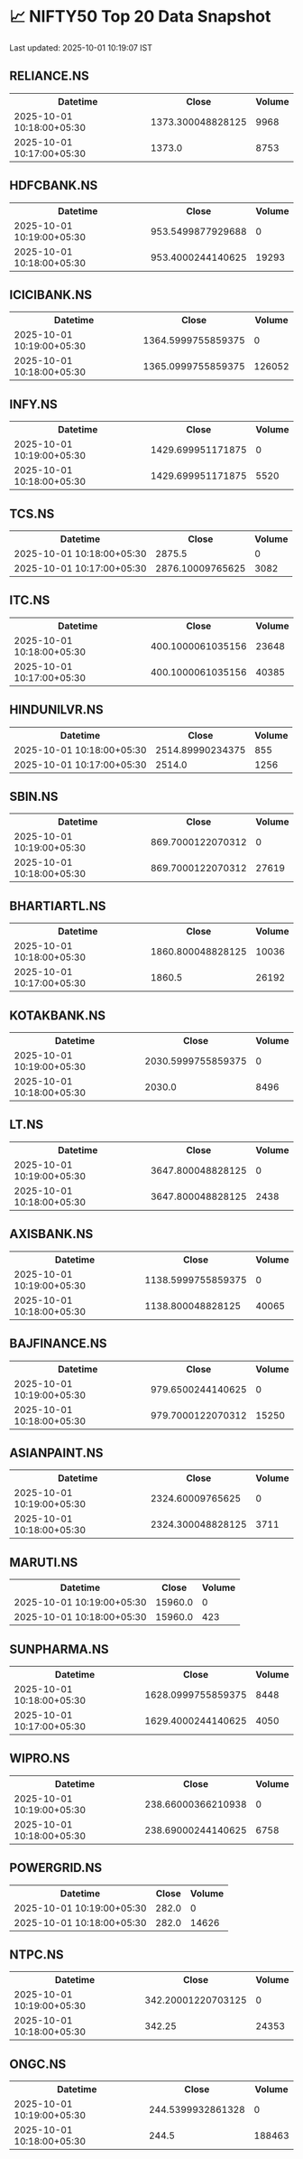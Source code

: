 # 📈 NIFTY50 Top 20 Data Snapshot

Last updated: 2025-10-01 10:19:07 IST

## RELIANCE.NS

<table>
  <tr><th>Datetime</th><th>Close</th><th>Volume</th></tr>
  <tr><td>2025-10-01 10:18:00+05:30</td><td>1373.300048828125</td><td>9968</td></tr>
  <tr><td>2025-10-01 10:17:00+05:30</td><td>1373.0</td><td>8753</td></tr>
</table>

## HDFCBANK.NS

<table>
  <tr><th>Datetime</th><th>Close</th><th>Volume</th></tr>
  <tr><td>2025-10-01 10:19:00+05:30</td><td>953.5499877929688</td><td>0</td></tr>
  <tr><td>2025-10-01 10:18:00+05:30</td><td>953.4000244140625</td><td>19293</td></tr>
</table>

## ICICIBANK.NS

<table>
  <tr><th>Datetime</th><th>Close</th><th>Volume</th></tr>
  <tr><td>2025-10-01 10:19:00+05:30</td><td>1364.5999755859375</td><td>0</td></tr>
  <tr><td>2025-10-01 10:18:00+05:30</td><td>1365.0999755859375</td><td>126052</td></tr>
</table>

## INFY.NS

<table>
  <tr><th>Datetime</th><th>Close</th><th>Volume</th></tr>
  <tr><td>2025-10-01 10:19:00+05:30</td><td>1429.699951171875</td><td>0</td></tr>
  <tr><td>2025-10-01 10:18:00+05:30</td><td>1429.699951171875</td><td>5520</td></tr>
</table>

## TCS.NS

<table>
  <tr><th>Datetime</th><th>Close</th><th>Volume</th></tr>
  <tr><td>2025-10-01 10:18:00+05:30</td><td>2875.5</td><td>0</td></tr>
  <tr><td>2025-10-01 10:17:00+05:30</td><td>2876.10009765625</td><td>3082</td></tr>
</table>

## ITC.NS

<table>
  <tr><th>Datetime</th><th>Close</th><th>Volume</th></tr>
  <tr><td>2025-10-01 10:18:00+05:30</td><td>400.1000061035156</td><td>23648</td></tr>
  <tr><td>2025-10-01 10:17:00+05:30</td><td>400.1000061035156</td><td>40385</td></tr>
</table>

## HINDUNILVR.NS

<table>
  <tr><th>Datetime</th><th>Close</th><th>Volume</th></tr>
  <tr><td>2025-10-01 10:18:00+05:30</td><td>2514.89990234375</td><td>855</td></tr>
  <tr><td>2025-10-01 10:17:00+05:30</td><td>2514.0</td><td>1256</td></tr>
</table>

## SBIN.NS

<table>
  <tr><th>Datetime</th><th>Close</th><th>Volume</th></tr>
  <tr><td>2025-10-01 10:19:00+05:30</td><td>869.7000122070312</td><td>0</td></tr>
  <tr><td>2025-10-01 10:18:00+05:30</td><td>869.7000122070312</td><td>27619</td></tr>
</table>

## BHARTIARTL.NS

<table>
  <tr><th>Datetime</th><th>Close</th><th>Volume</th></tr>
  <tr><td>2025-10-01 10:18:00+05:30</td><td>1860.800048828125</td><td>10036</td></tr>
  <tr><td>2025-10-01 10:17:00+05:30</td><td>1860.5</td><td>26192</td></tr>
</table>

## KOTAKBANK.NS

<table>
  <tr><th>Datetime</th><th>Close</th><th>Volume</th></tr>
  <tr><td>2025-10-01 10:19:00+05:30</td><td>2030.5999755859375</td><td>0</td></tr>
  <tr><td>2025-10-01 10:18:00+05:30</td><td>2030.0</td><td>8496</td></tr>
</table>

## LT.NS

<table>
  <tr><th>Datetime</th><th>Close</th><th>Volume</th></tr>
  <tr><td>2025-10-01 10:19:00+05:30</td><td>3647.800048828125</td><td>0</td></tr>
  <tr><td>2025-10-01 10:18:00+05:30</td><td>3647.800048828125</td><td>2438</td></tr>
</table>

## AXISBANK.NS

<table>
  <tr><th>Datetime</th><th>Close</th><th>Volume</th></tr>
  <tr><td>2025-10-01 10:19:00+05:30</td><td>1138.5999755859375</td><td>0</td></tr>
  <tr><td>2025-10-01 10:18:00+05:30</td><td>1138.800048828125</td><td>40065</td></tr>
</table>

## BAJFINANCE.NS

<table>
  <tr><th>Datetime</th><th>Close</th><th>Volume</th></tr>
  <tr><td>2025-10-01 10:19:00+05:30</td><td>979.6500244140625</td><td>0</td></tr>
  <tr><td>2025-10-01 10:18:00+05:30</td><td>979.7000122070312</td><td>15250</td></tr>
</table>

## ASIANPAINT.NS

<table>
  <tr><th>Datetime</th><th>Close</th><th>Volume</th></tr>
  <tr><td>2025-10-01 10:19:00+05:30</td><td>2324.60009765625</td><td>0</td></tr>
  <tr><td>2025-10-01 10:18:00+05:30</td><td>2324.300048828125</td><td>3711</td></tr>
</table>

## MARUTI.NS

<table>
  <tr><th>Datetime</th><th>Close</th><th>Volume</th></tr>
  <tr><td>2025-10-01 10:19:00+05:30</td><td>15960.0</td><td>0</td></tr>
  <tr><td>2025-10-01 10:18:00+05:30</td><td>15960.0</td><td>423</td></tr>
</table>

## SUNPHARMA.NS

<table>
  <tr><th>Datetime</th><th>Close</th><th>Volume</th></tr>
  <tr><td>2025-10-01 10:18:00+05:30</td><td>1628.0999755859375</td><td>8448</td></tr>
  <tr><td>2025-10-01 10:17:00+05:30</td><td>1629.4000244140625</td><td>4050</td></tr>
</table>

## WIPRO.NS

<table>
  <tr><th>Datetime</th><th>Close</th><th>Volume</th></tr>
  <tr><td>2025-10-01 10:19:00+05:30</td><td>238.66000366210938</td><td>0</td></tr>
  <tr><td>2025-10-01 10:18:00+05:30</td><td>238.69000244140625</td><td>6758</td></tr>
</table>

## POWERGRID.NS

<table>
  <tr><th>Datetime</th><th>Close</th><th>Volume</th></tr>
  <tr><td>2025-10-01 10:19:00+05:30</td><td>282.0</td><td>0</td></tr>
  <tr><td>2025-10-01 10:18:00+05:30</td><td>282.0</td><td>14626</td></tr>
</table>

## NTPC.NS

<table>
  <tr><th>Datetime</th><th>Close</th><th>Volume</th></tr>
  <tr><td>2025-10-01 10:19:00+05:30</td><td>342.20001220703125</td><td>0</td></tr>
  <tr><td>2025-10-01 10:18:00+05:30</td><td>342.25</td><td>24353</td></tr>
</table>

## ONGC.NS

<table>
  <tr><th>Datetime</th><th>Close</th><th>Volume</th></tr>
  <tr><td>2025-10-01 10:19:00+05:30</td><td>244.5399932861328</td><td>0</td></tr>
  <tr><td>2025-10-01 10:18:00+05:30</td><td>244.5</td><td>188463</td></tr>
</table>

